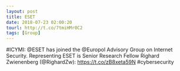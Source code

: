 ```yaml
---
layout: post
title: ESET
date: 2018-07-23 02:00:20
tourl: http://t.co/7tmiHMr0C2
tags: [Group]
---
```

#ICYMI: @ESET has joined the @Europol Advisory Group on Internet Security. Representing ESET is Senior Research Fellow Righard Zwienenberg (@RighardZw):
https://t.co/zB8xeta59N #cybersecurity